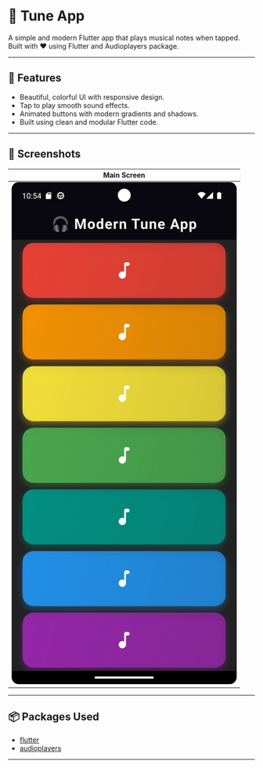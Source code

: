 # 🎵 Tune App

A simple and modern Flutter app that plays musical notes when tapped. Built with ❤️ using Flutter and Audioplayers package.

---

## 🚀 Features

- Beautiful, colorful UI with responsive design.
- Tap to play smooth sound effects.
- Animated buttons with modern gradients and shadows.
- Built using clean and modular Flutter code.

---

## 📸 Screenshots

| Main Screen |
|-------------|
| ![Tune App Screenshot](assets/img.png) |



---

## 📦 Packages Used

- [flutter](https://flutter.dev/)
- [audioplayers](https://pub.dev/packages/audioplayers)

---


